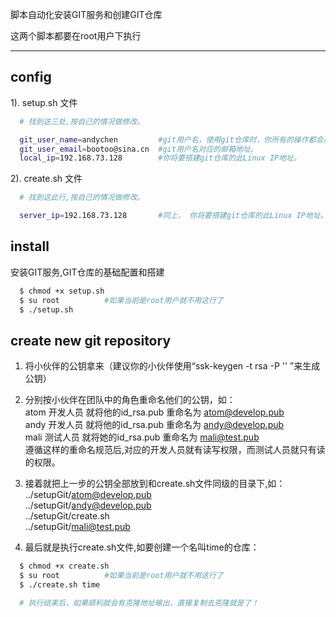 脚本自动化安装GIT服务和创建GIT仓库

这两个脚本都要在root用户下执行

----------

## config
1). setup.sh 文件
```Bash
  # 找到这三处,按自己的情况做修改。

  git_user_name=andychen         #git用户名，使用git仓库时，你所有的操作都会用这个名字来记录。
  git_user_email=bootoo@sina.cn  #git用户名对应的邮箱地址。
  local_ip=192.168.73.128        #你将要搭建git仓库的此Linux IP地址。

```

2). create.sh 文件
```Bash
  # 找到这此行,按自己的情况做修改。

  server_ip=192.168.73.128       #同上， 你将要搭建git仓库的此Linux IP地址。

```

## install
安装GIT服务,GIT仓库的基础配置和搭建
```Bash
  $ chmod +x setup.sh
  $ su root          #如果当前是root用户就不用这行了
  $ ./setup.sh
```
## create new git repository
1. 将小伙伴的公钥拿来（建议你的小伙伴使用“ssk-keygen -t rsa -P '' ”来生成公钥）
2. 分别按小伙伴在团队中的角色重命名他们的公钥，如：       
   atom     开发人员      就将他的id_rsa.pub 重命名为 atom@develop.pub       
   andy     开发人员      就将他的id_rsa.pub 重命名为 andy@develop.pub        
   mali     测试人员      就将她的id_rsa.pub 重命名为 mali@test.pub        
   遵循这样的重命名规范后,对应的开发人员就有读写权限，而测试人员就只有读的权限。         

3. 接着就把上一步的公钥全部放到和create.sh文件同级的目录下,如：     
   ../setupGit/atom@develop.pub      
   ../setupGit/andy@develop.pub      
   ../setupGit/create.sh      
   ../setupGit/mali@test.pub       

4. 最后就是执行create.sh文件,如要创建一个名叫time的仓库：
```Bash
  $ chmod +x create.sh
  $ su root          #如果当前是root用户就不用这行了
  $ ./create.sh time

  # 执行结束后，如果顺利就会有克隆地址输出，直接复制去克隆就是了！
```
